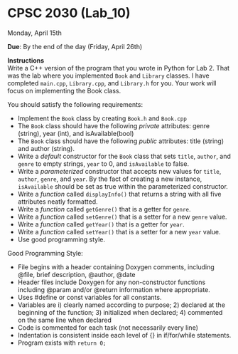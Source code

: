 # CPSC 2030 (Lab_10)

Monday, April 15th

**Due**: By the end of the day (Friday, April 26th)

**Instructions**  
Write a C++ version of the program that you wrote in Python for Lab 2. That was the lab where you implemented `Book` and `Library` classes. I have completed `main.cpp`, `Library.cpp`, and `Library.h` for you. Your work will focus on implementing the Book class. 

You should satisfy the following requirements:
- Implement the `Book` class by creating `Book.h` and `Book.cpp`
- The `Book` class should have the following *private* attributes: genre (string), year (int), and isAvailable(bool)
- The `Book` class should have the following *public* attributes: title (string) and author (string).
- Write a *default* constructor for the `Book` class that sets `title`, `author`, and `genre` to empty strings, `year` to 0, and `isAvailable` to false.
- Write a *parameterized* constructor that accepts new values for `title`, `author`, `genre`, and `year`. By the fact of creating a new instance, `isAvailable` should be set as true within the parameterized constructor.
- Write a *function* called `displayInfo()` that returns a string with all five attributes neatly formatted.
- Write a *function* called `getGenre()` that is a getter for `genre`.
- Write a *function* called `setGenre()` that is a setter for a new `genre` value.
- Write a *function* called `getYear()` that is a getter for `year`.
- Write a *function* called `setYear()` that is a setter for a new `year` value.
- Use good programming style.

Good Programming Style:
- File begins with a header containing Doxygen comments, including @file, brief description, @author, @date
- Header files include Doxygen for any non-constructor functions including @param and/or @return information where appropriate.
- Uses #define or const variables for all constants.
- Variables are i) clearly named according to purpose; 2) declared at the beginning of the function; 3) initialized when declared; 4) commented on the same line when declared
- Code is commented for each task (not necessarily every line)
- Indentation is consistent inside each level of {} in if/for/while statements.
- Program exists with `return 0;`
